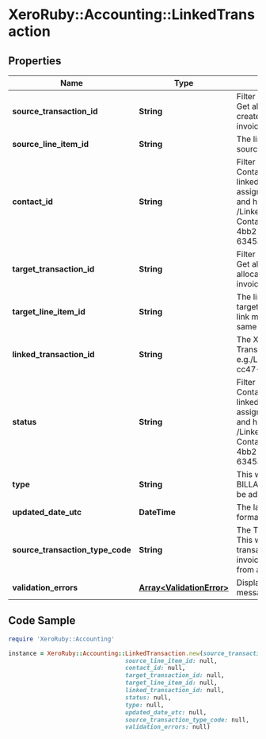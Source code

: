 # XeroRuby::Accounting::LinkedTransaction

## Properties

Name | Type | Description | Notes
------------ | ------------- | ------------- | -------------
**source_transaction_id** | **String** | Filter by the SourceTransactionID. Get all the linked transactions created from a particular ACCPAY invoice | [optional] 
**source_line_item_id** | **String** | The line item identifier from the source transaction. | [optional] 
**contact_id** | **String** | Filter by the combination of ContactID and Status. Get all the linked transactions that have been assigned to a particular customer and have a particular status e.g. GET /LinkedTransactions?ContactID&#x3D;4bb34b03-3378-4bb2-a0ed-6345abf3224e&amp;Status&#x3D;APPROVED. | [optional] 
**target_transaction_id** | **String** | Filter by the TargetTransactionID. Get all the linked transactions  allocated to a particular ACCREC invoice | [optional] 
**target_line_item_id** | **String** | The line item identifier from the target transaction. It is possible  to link multiple billable expenses to the same TargetLineItemID. | [optional] 
**linked_transaction_id** | **String** | The Xero identifier for an Linked Transaction e.g./LinkedTransactions/297c2dc5-cc47-4afd-8ec8-74990b8761e9 | [optional] 
**status** | **String** | Filter by the combination of ContactID and Status. Get all the linked transactions that have been assigned to a particular customer and have a particular status e.g. GET /LinkedTransactions?ContactID&#x3D;4bb34b03-3378-4bb2-a0ed-6345abf3224e&amp;Status&#x3D;APPROVED. | [optional] 
**type** | **String** | This will always be BILLABLEEXPENSE. More types may be added in future. | [optional] 
**updated_date_utc** | **DateTime** | The last modified date in UTC format | [optional] 
**source_transaction_type_code** | **String** | The Type of the source tranasction. This will be ACCPAY if the linked transaction was created from an invoice and SPEND if it was created from a bank transaction. | [optional] 
**validation_errors** | [**Array&lt;ValidationError&gt;**](ValidationError.md) | Displays array of validation error messages from the API | [optional] 

## Code Sample

```ruby
require 'XeroRuby::Accounting'

instance = XeroRuby::Accounting::LinkedTransaction.new(source_transaction_id: null,
                                 source_line_item_id: null,
                                 contact_id: null,
                                 target_transaction_id: null,
                                 target_line_item_id: null,
                                 linked_transaction_id: null,
                                 status: null,
                                 type: null,
                                 updated_date_utc: null,
                                 source_transaction_type_code: null,
                                 validation_errors: null)
```



